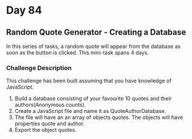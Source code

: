 # Day 84

## Random Quote Generator - Creating a Database

In this series of tasks, a random quote will appear from the database as soon as the button is clicked. This mini-task spans 4 days.

### Challenge Description

This challenge has been built assuming that you have knowledge of JavaScript.

1. Build a database consisting of your favourite 10 quotes and their authors(Anonymous counts). 
2. Create a JavaScript file and name it as QuoteAuthorDatabase.
3. The file will have an an array of objects quotes. The objects will have properties quote and author.
4. Export the object quotes.